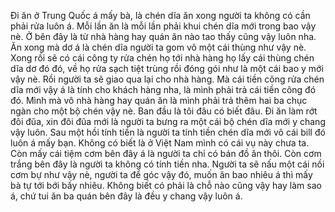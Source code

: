 Đi ăn ở Trung Quốc á mấy bà, là chén dĩa ăn xong người ta không có cần phải rửa luôn á. Mỗi lần ăn là mỗi lần phải khui chén dĩa mới trong bao vậy nè. Ở bên đây là từ nhà hàng hay quán ăn nào tao thấy cũng vậy luôn nha. Ăn xong mà dơ á là chén dĩa người ta gom vô một cái thùng như vậy nè. Xong rồi sẽ có cái công ty rửa chén họ tới nhà hàng họ lấy cái thùng chén dĩa dơ đó đó, về họ rửa sạch tiệt trùng rồi đóng gói như là một cái bao y mới vậy nè. Rồi người ta sẽ giao qua lại cho nhà hàng. Mà cái tiền công rửa chén dĩa mới vậy á là tính cho khách hàng nha, là mình phải trả cái tiền công đó đó. Mình mà vô nhà hàng hay quán ăn là mình phải trả thêm hai ba chục ngàn cho một bộ chén vậy nè. Ban đầu là tôi đâu có biết đâu. Đi ăn làm rớt đôi đũa, xin đôi đũa mới là người ta bưng ra một cái bộ chén dĩa mới y chang vậy luôn. Sau một hồi tính tiền là người ta tính tiền chén dĩa mới vô cái bill đó luôn á mấy bạn. Không có biết là ở Việt Nam mình có cái vụ này chưa ta. Còn mấy cái tiệm cơm bên đây á là người ta chỉ có bán đồ ăn thôi. Còn cơm trắng bên đây là người ta không có tính tiền nha. Người ta sẽ nấu một cái nồi cơm bự như vậy nè, người ta để góc vậy đó, muốn ăn bao nhiêu á thì mấy bà tự tới bới bấy nhiêu. Không biết có phải là chỗ nào cũng vậy hay làm sao á, chứ tui ăn ba quán bên đây là đều y chang vậy luôn á.